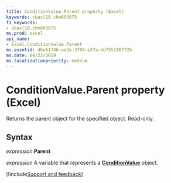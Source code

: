 ```yaml
---
title: ConditionValue.Parent property (Excel)
keywords: vbaxl10.chm803075
f1_keywords:
- vbaxl10.chm803075
ms.prod: excel
api_name:
- Excel.ConditionValue.Parent
ms.assetid: d6e61746-ae2e-3704-a37a-ab755198772b
ms.date: 04/23/2019
ms.localizationpriority: medium
---
```



# ConditionValue.Parent property (Excel)

Returns the parent object for the specified object. Read-only.


## Syntax

_expression_.**Parent**

_expression_ A variable that represents a **[ConditionValue](Excel.ConditionValue.md)** object.




[!include[Support and feedback](~/includes/feedback-boilerplate.md)]
